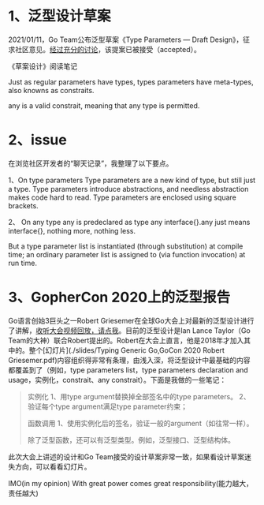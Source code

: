 # 1、泛型设计草案

2021/01/11，Go Team公布泛型草案《Type Parameters — Draft Design》，征求社区意见。[经过充分的讨论](https://github.com/golang/go/issues/43651)，该提案已被接受（accepted）。

《草案设计》阅读笔记

Just as regular parameters have types, types parameters have meta-types, also knowns as constraits. 

any is a valid constrait, meaning that any type is permitted.

# 2、issue

在浏览社区开发者的“聊天记录”，我整理了以下要点。

1、On type parameters
Type parameters are a new kind of type, but still just a type.
Type parameters introduce abstractions, and needless abstraction makes code hard to read.
Type parameters are enclosed using square brackets.

2、 On any type
any is predeclared as type any interface{}.any just means interface{}, nothing more, nothing less. 

But a type parameter list is instantiated (through substitution) at compile time; 
an ordinary parameter list is assigned to (via function invocation) at run time.

# 3、GopherCon 2020上的泛型报告

Go语言创始3巨头之一Robert Griesemer在全球Go大会上对最新的泛型设计进行了讲解，[收听大会视频回放，请点我](https://www.bilibili.com/video/BV12h411f7Hp?from=search&seid=14650038572868709880)。目前的泛型设计是Ian Lance Taylor（Go Team的大神）联合Robert提出的。Robert在大会上直言，他是2018年才加入其中的。整个[幻灯片](./slides/Typing Generic Go,GoCon 2020 Robert Griesemer.pdf)内容组织得非常有条理，由浅入深，将泛型设计中最基础的内容都覆盖到了（例如，type parameters list，type parameters declaration and usage，实例化，constrait、any constrait）。下面是我做的一些笔记：

> 实例化
> 1、用type argument替换掉全部签名中的type parameters。
> 2、验证每个type argument满足type parameter约束；
>
> 函数调用
> 1、使用实例化后的签名，验证一般的argument（如往常一样）。
>
> 除了泛型函数，还可以有泛型类型。例如，泛型接口、泛型结构体。

此次大会上讲述的设计和Go Team接受的设计草案非常一致，如果看设计草案迷失方向，可以看看幻灯片。



IMO(in my opinion)
With great power comes great responsibility(能力越大，责任越大)